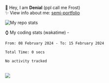 🤚 Hey, I am **Denial** (ppl call me Frost)  
✨ View info about me: [semi-portfolio](https://frostx.is-a.dev)

<img alt="My repo stats" src="https://github-readme-stats.vercel.app/api?username=FrostX-Official&show_icons=true&theme=radical">

⌚ My coding stats (wakatime) -

<!--START_SECTION:waka-->

```txt
From: 08 February 2024 - To: 15 February 2024

Total Time: 0 secs

No activity tracked
```

<!--END_SECTION:waka-->
<br>
<img src="https://spotify-github-profile.vercel.app/api/view.svg?uid=31srkkuzzvig3lqyqlakxnoqfz6y&cover_image=true&theme=default&show_offline=true&background_color=0d1117&interchange=false&bar_color=7024ff">
